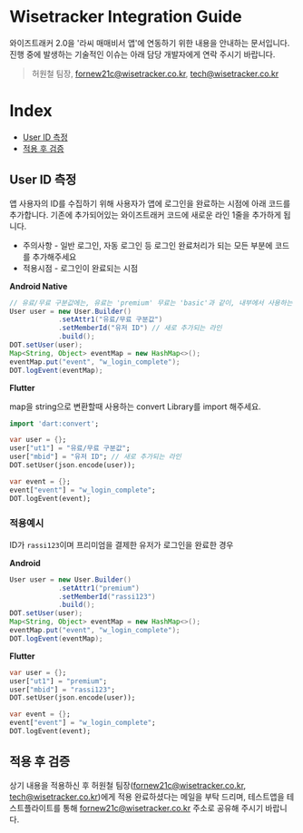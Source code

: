 # Wisetracker Integration Guide
와이즈트래커 2.0을 '라씨 매매비서 앱'에 연동하기 위한 내용을 안내하는 문서입니다. 진행 중에 발생하는 기술적인 이슈는 아래 담당 개발자에게 연락 주시기 바랍니다.

> 허원철 팀장, fornew21c@wisetracker.co.kr, tech@wisetracker.co.kr

# Index

* [User ID 측정](./rassi_v2_210506.md#User-ID-측정)
* [적용 후 검증](./rassi_v2_210506.md#적용-후-검증)


## User ID 측정
앱 사용자의 ID를 수집하기 위해 사용자가 앱에 로그인을 완료하는 시점에 아래 코드를 추가합니다. 기존에 추가되어있는 와이즈트래커 코드에 새로운 라인 1줄을 추가하게 됩니다.

* 주의사항 - 일반 로그인, 자동 로그인 등 로그인 완료처리가 되는 모든 부분에 코드를 추가해주세요
* 적용시점 - 로그인이 완료되는 시점

**Android Native**

```java
// 유료/무료 구분값에는, 유료는 'premium' 무료는 'basic'과 같이, 내부에서 사용하는 구분값을 입력해주세요
User user = new User.Builder()
		    .setAttr1("유료/무료 구분값")
            .setMemberId("유저 ID") // 새로 추가되는 라인
		    .build();
DOT.setUser(user);
Map<String, Object> eventMap = new HashMap<>();
eventMap.put("event", "w_login_complete");
DOT.logEvent(eventMap);
```


**Flutter**

map을 string으로 변환할때 사용하는 convert Library를 import 해주세요.

```dart
import 'dart:convert';
```

```dart
var user = {};
user["ut1"] = "유료/무료 구분값";
user["mbid"] = "유저 ID"; // 새로 추가되는 라인
DOT.setUser(json.encode(user));

var event = {};
event["event"] = "w_login_complete";
DOT.logEvent(event);
```

### 적용예시

ID가 `rassi123`이며 프리미엄을 결제한 유저가 로그인을 완료한 경우

**Android**

```java
User user = new User.Builder()
		    .setAttr1("premium")
            .setMemberId("rassi123")
		    .build();
DOT.setUser(user);
Map<String, Object> eventMap = new HashMap<>();
eventMap.put("event", "w_login_complete");
DOT.logEvent(eventMap);
```

**Flutter**

```dart
var user = {};
user["ut1"] = "premium";
user["mbid"] = "rassi123";
DOT.setUser(json.encode(user));

var event = {};
event["event"] = "w_login_complete";
DOT.logEvent(event);
```


## 적용 후 검증

상기 내용을 적용하신 후 허원철 팀장(fornew21c@wisetracker.co.kr, tech@wisetracker.co.kr)에게 적용 완료하셨다는 메일을 부탁 드리며, 테스트앱을 테스트플라이트를 통해 fornew21c@wisetracker.co.kr 주소로 공유해 주시기 바랍니다.

